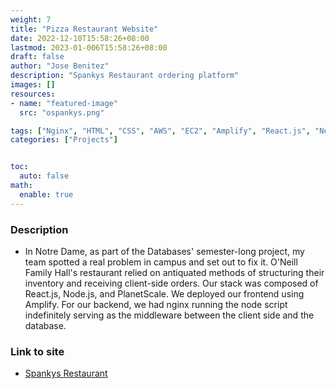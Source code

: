 ```yaml
---
weight: 7
title: "Pizza Restaurant Website"
date: 2022-12-10T15:58:26+08:00
lastmod: 2023-01-006T15:58:26+08:00
draft: false
author: "Jose Benitez"
description: "Spankys Restaurant ordering platform"
images: []
resources:
- name: "featured-image"
  src: "ospankys.png"

tags: ["Nginx", "HTML", "CSS", "AWS", "EC2", "Amplify", "React.js", "Node.js", "PlanetScale"]
categories: ["Projects"]


toc:
  auto: false
math:
  enable: true
---
```


### Description
- In Notre Dame, as part of the Databases' semester-long project, my team spotted a real problem in campus and set out to fix it. O'Neill Family Hall's restaurant relied on antiquated methods of structuring their inventory and receiving client-side orders. Our stack was composed of React.js, Node.js, and PlanetScale. We deployed our frontend using Amplify. For our backend, we had nginx running the node script indefinitely serving as the middleware between the client side and the database. 

### Link to site
- [Spankys Restaurant](https://ospankys.live)

